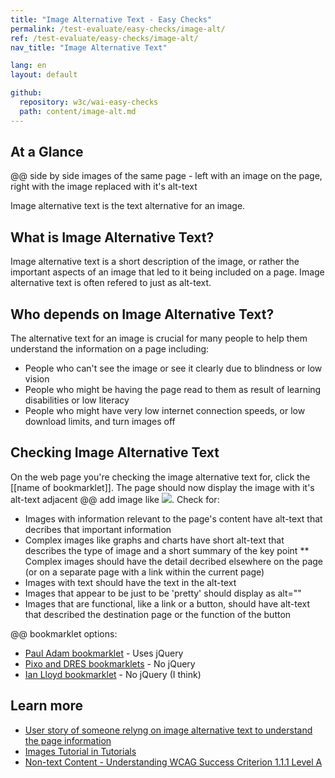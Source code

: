 ```yaml
---
title: "Image Alternative Text - Easy Checks"
permalink: /test-evaluate/easy-checks/image-alt/
ref: /test-evaluate/easy-checks/image-alt/
nav_title: "Image Alternative Text"

lang: en
layout: default

github:
  repository: w3c/wai-easy-checks
  path: content/image-alt.md
---
```


## At a Glance

@@ side by side images of the same page - left with an image on the page, right with the image replaced with it's alt-text

Image alternative text is the text alternative for an image.

## What is Image Alternative Text?

Image alternative text is a short description of the image, or rather the important aspects of an image that led to it being included on a page. Image alternative text is often refered to just as alt-text.

## Who depends on Image Alternative Text?

The alternative text for an image is crucial for many people to help them understand the information on a page including:
* People who can't see the image or see it clearly due to blindness or low vision
* People who might be having the page read to them as result of learning disabilities or low literacy
* People who might have very low internet connection speeds, or low download limits, and turn images off

## Checking Image Alternative Text

On the web page you're checking the image alternative text for, click the [[name of bookmarklet]]. The page should now display the image with it's alt-text adjacent @@ add image like <img src="https://www.dropbox.com/scl/fi/x47gntly6ngkpz3qnbeyk/AltText-null.png?rlkey=i8ju3o6gkuxarneb58tc2lmph&dl=0)g">. Check for:
* Images with information relevant to the page's content have alt-text that decribes that important information
* Complex images like graphs and charts have short alt-text that describes the type of image and a short summary of the key point
  ** Complex images should have the detail decribed elsewhere on the page (or on a separate page with a link within the current page)
* Images with text should have the text in the alt-text
* Images that appear to be just to be 'pretty' should display as alt=""
* Images that are functional, like a link or a button, should have alt-text that described the destination page or the function of the button

@@ bookmarklet options:
* [Paul Adam bookmarklet](https://pauljadam.com/bookmarklets/images.html) - Uses jQuery 
* [Pixo and DRES bookmarklets](https://accessibility-bookmarklets.org/install.html) - No jQuery
* [Ian Lloyd bookmarklet](https://a11y-tools.com/bookmarklets/#listimages) - No jQuery (I think)

## Learn more

* [User story of someone relyng on image alternative text to understand the page information](https://www.w3.org/WAI/people-use-web/user-stories/#accountant)
* [Images Tutorial in Tutorials](https://www.w3.org/WAI/tutorials/images/)
* [Non-text Content - Understanding WCAG Success Criterion 1.1.1 Level A](https://www.w3.org/WAI/WCAG21/Understanding/non-text-content.html)
